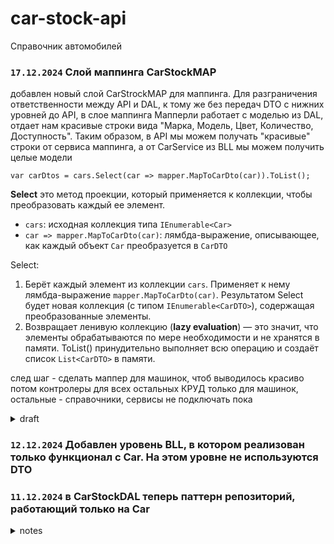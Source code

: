 # car-stock-api
Справочник автомобилей

### `17.12.2024` Слой маппинга CarStockMAP
добавлен новый слой CarStrockMAP для маппинга. Для разграничения ответственности между API и DAL, к тому же без передач DTO с нижних уровней до API,
в слое маппинга Мапперли работает с моделью из DAL, отдает нам красивые строки вида "Марка, Модель, Цвет, Количество, Доступность". Таким образом, в API
мы можем получать "красивые" строки от сервиса маппинга, а от CarService из BLL мы можем получить целые модели 


`var carDtos = cars.Select(car => mapper.MapToCarDto(car)).ToList();`

**Select** это метод проекции, который применяется к коллекции, чтобы преобразовать каждый ее элемент.

- `cars`: исходная коллекция типа `IEnumerable<Car>` 
- `car => mapper.MapToCarDto(car)`: лямбда-выражение, описывающее, как каждый объект `Car` преобразуется в `CarDTO`

Select:

1. Берёт каждый элемент из коллекции `cars`.
Применяет к нему лямбда-выражение `mapper.MapToCarDto(car)`.
Результатом Select будет новая коллекция (с типом `IEnumerable<CarDTO>`), содержащая преобразованные элементы.
2. Возвращает ленивую коллекцию (**lazy evaluation**) — это значит, что элементы обрабатываются по мере необходимости и не хранятся в памяти.
ToList() принудительно выполняет всю операцию и создаёт список `List<CarDTO>` в памяти.

след шаг - сделать маппер для машинок, чтоб выводилось красиво
потом контролеры для всех остальных
КРУД только для машинок, остальные - справочники, сервисы не подключать пока


<details>
	<summary> draft </summary>
не будем использовать unit of work. для каждой модели будет создаваться свой интерфейс репозитория и сервисы
после реализации остальных моделей до api, добавить там маппинг. вернуться к блл, добавить там функции
перенести дто в api

убрала диспоус от греха подальше

1. управление количеством автомобилей
2. маркинг как недоступных 
3. круд
	при добавлении нужно проверять есть ли по этому айди объект из справочника

</details>

### `12.12.2024` Добавлен уровень BLL, в котором реализован только функционал с Car. На этом уровне не используются DTO

### `11.12.2024` в CarStockDAL теперь паттерн репозиторий, работающий только на Car 


 <details>
	<summary> notes </summary>

`dotnet ef migrations add SeedData`

`dotnet ef database update`

https://learn.microsoft.com/ru-ru/ef/core/modeling/relationships/one-to-many
 </details>